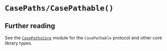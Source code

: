 # ``CasePaths/CasePathable()``

## Further reading

See the [`CasePathsCore`](../casepathscore) module for the `CasePathable` protocol and other core
library types.
